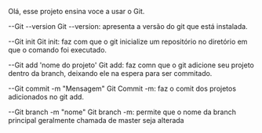 Olá, esse projeto ensina voce a usar o Git.

--Git --version
Git --version: apresenta a versão do git que está instalada.

--Git init
Git init: faz com que o git inicialize um repositório no diretório em que o comando foi executado.

--Git add 'nome do projeto'
Git add: faz comn que o git adicione seu projeto dentro da branch, deixando ele na espera para ser commitado.

--Git commit -m "Mensagem"
Git Commit -m: faz o comit dos projetos adicionados no git add.

--Git branch -m "nome"
Git branch -m: permite que o nome da branch principal geralmente chamada de master seja alterada

